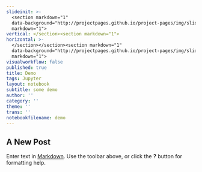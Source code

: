 ```yaml
---
slideinit: >-
  <section markdown="1"
  data-background="http://projectpages.github.io/project-pages/img/slidebackground.png"><section
  markdown="1">
vertical: </section><section markdown="1">
horizontal: >-
  </section></section><section markdown="1"
  data-background="http://projectpages.github.io/project-pages/img/slidebackground.png"><section
  markdown="1">
visualworkflow: false
published: true
title: Demo
tags: Jupyter
layout: notebook
subtitle: some demo
author: ''
category: ''
theme: ''
trans: ''
notebookfilename: demo
---
```

## A New Post

Enter text in [Markdown](http://daringfireball.net/projects/markdown/). Use the toolbar above, or click the **?** button for formatting help.
